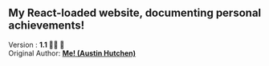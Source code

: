 <h2>My React-loaded website, documenting personal achievements!</h2> Version : <b> 1.1 🙌🏽 🎉 </b>
<br/> Original Author: <u><b>Me! (Austin Hutchen) </b></u> 

